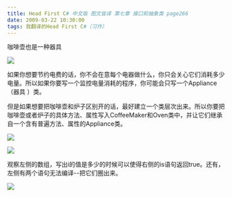```yaml
---
title: Head First C# 中文版 图文皆译 第七章 接口和抽象类 page266
date: 2009-03-22 10:30:00
tags: 我翻译的Head First C#（习作）
---
```

咖啡壶也是一种器具

  

![](https://p-blog.csdn.net/images/p_blog_csdn_net/cuipengfei1/EntryImages/20090322/2009-03-22_10-15-32.jpg)

如果你想要节约电费的话，你不会在意每个电器做什么，你只会关心它们消耗多少电量。所以如果你要写一个监控电量消耗的程序，你可能会只写一个Appliance（器具
）类。

但是如果想要把咖啡壶和炉子区别开的话，最好建立一个类层次出来。所以你要把咖啡壶或者炉子的具体方法、属性写入CoffeeMaker和Oven类中，并让它们继承
自一个含有普遍方法、属性的Appliance类。

  

![](https://p-blog.csdn.net/images/p_blog_csdn_net/cuipengfei1/EntryImages/20090322/2009-03-22_10-16-10.jpg)

![](https://p-blog.csdn.net/images/p_blog_csdn_net/cuipengfei1/EntryImages/20090322/2009-03-22_10-25-11.jpg)

观察左侧的数组，写出i的值是多少的时候可以使得右侧的is语句返回true。还有，左侧有两个语句无法编译--把它们圈出来。

  

![](https://p-blog.csdn.net/images/p_blog_csdn_net/cuipengfei1/EntryImages/20090322/2009-03-22_10-25-58.jpg)



